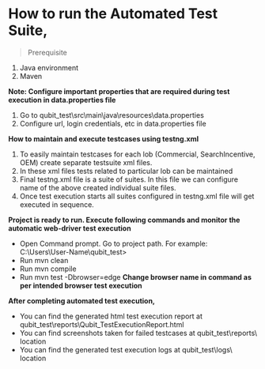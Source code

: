 # How to run the Automated Test Suite,

>Prerequisite
1. Java environment
2. Maven

**Note: Configure important properties that are required during test execution in data.properties file**
1. Go to qubit_test\src\main\java\resources\data.properties 
2. Configure url, login credentials, etc in data.properties file


**How to maintain and execute testcases using testng.xml**
1. To easily maintain testcases for each lob (Commercial, SearchIncentive, OEM) create separate testsuite xml files.
2. In these xml files tests related to particular lob can be maintained
3. Final testng.xml file is a suite of suites. In this file we can configure name of the above created individual suite files.
4. Once test execution starts all suites configured in testng.xml file will get executed in sequence.

**Project is ready to run. Execute following commands and monitor the automatic web-driver test execution**
*	Open Command prompt. Go to project path. For example: C:\Users\User-Name\qubit_test>
*	Run mvn clean
*	Run mvn compile
*	Run mvn test -Dbrowser=edge	 **Change browser name in command as per intended browser test execution**


**After completing automated test execution,**
*	You can find the generated html test execution report at qubit_test\reports\Qubit_TestExecutionReport.html
*	You can find screenshots taken for failed testcases at qubit_test\reports\ location
*	You can find the generated test execution logs at qubit_test\logs\ location

